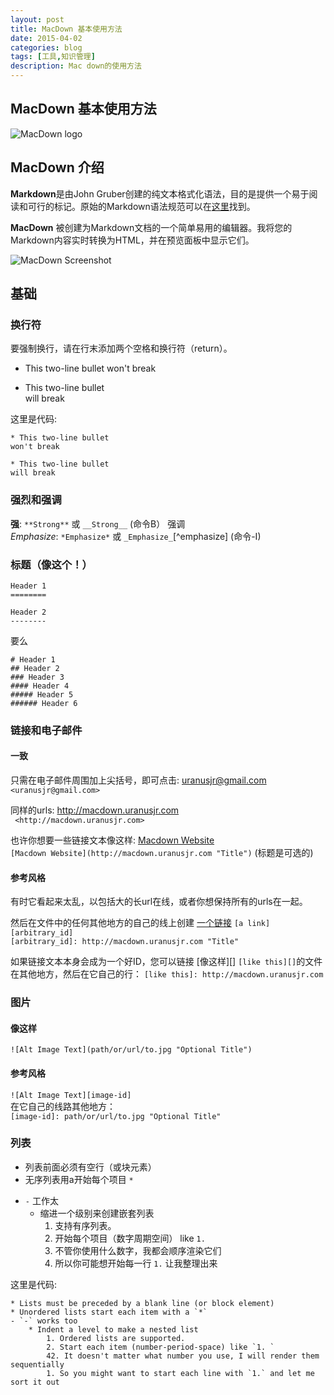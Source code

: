 ```yaml
---
layout: post
title: MacDown 基本使用方法
date: 2015-04-02
categories: blog
tags: [工具,知识管理]
description: Mac down的使用方法
---
```


## MacDown 基本使用方法

![MacDown logo](http://macdown.uranusjr.com/static/images/logo-160.png)

## MacDown 介绍

**Markdown**是由John Gruber创建的纯文本格式化语法，目的是提供一个易于阅读和可行的标记。原始的Markdown语法规范可以在[这里](http://daringfireball.net/projects/markdown/syntax)找到。

**MacDown** 被创建为Markdown文档的一个简单易用的编辑器。我将您的Markdown内容实时转换为HTML，并在预览面板中显示它们。

![MacDown Screenshot](http://d.pr/i/10UGP+)


## 基础

### 换行符
要强制换行，请在行末添加两个空格和换行符（return）。

* This two-line bullet 
won't break

* This two-line bullet  
will break

这里是代码:

```
* This two-line bullet 
won't break

* This two-line bullet  
will break
```

### 强烈和强调

**强**: `**Strong**` 或 `__Strong__` (命令B） 强调  
*Emphasize*: `*Emphasize*` 或 `_Emphasize_`[^emphasize] (命令-I)

### 标题（像这个！）

	Header 1
	========

	Header 2
	--------

要么

	# Header 1
	## Header 2
	### Header 3
	#### Header 4
	##### Header 5
	###### Header 6



### 链接和电子邮件
#### 一致
只需在电子邮件周围加上尖括号，即可点击: <uranusjr@gmail.com>  
`<uranusjr@gmail.com>`  

同样的urls: <http://macdown.uranusjr.com>  
` <http://macdown.uranusjr.com>`  

也许你想要一些链接文本像这样: [Macdown Website](http://macdown.uranusjr.com "Title")  
`[Macdown Website](http://macdown.uranusjr.com "Title")` (标题是可选的)  


#### 参考风格
有时它看起来太乱，以包括大的长url在线，或者你想保持所有的urls在一起。



然后在文件中的任何其他地方的自己的线上创建 [一个链接][arbitrary_id] `[a link][arbitrary_id]`   
`[arbitrary_id]: http://macdown.uranusjr.com "Title"`
  
如果链接文本本身会成为一个好ID，您可以链接 [像这样][] `[like this][]`的文件在其他地方，然后在它自己的行：
`[like this]: http://macdown.uranusjr.com`  

[arbitrary_id]: http://macdown.uranusjr.com "Title"
[like this]: http://macdown.uranusjr.com  


### 图片
#### 像这样
`![Alt Image Text](path/or/url/to.jpg "Optional Title")`
#### 参考风格
`![Alt Image Text][image-id]`  
在它自己的线路其他地方：  
`[image-id]: path/or/url/to.jpg "Optional Title"`


### 列表

* 列表前面必须有空行（或块元素）
* 无序列表用a开始每个项目  `*`
- `-` 工作太
	* 缩进一个级别来创建嵌套列表
		1. 支持有序列表。
		2. 开始每个项目（数字周期空间） like `1. `
		42. 不管你使用什么数字，我都会顺序渲染它们
		1. 所以你可能想开始每一行 `1.` 让我整理出来

这里是代码:

```
* Lists must be preceded by a blank line (or block element)
* Unordered lists start each item with a `*`
- `-` works too
	* Indent a level to make a nested list
		1. Ordered lists are supported.
		2. Start each item (number-period-space) like `1. `
		42. It doesn't matter what number you use, I will render them sequentially
		1. So you might want to start each line with `1.` and let me sort it out
```

